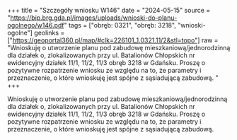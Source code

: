 +++
title = "Szczegóły wniosku W146"
date = "2024-05-15"
source = "https://bip.brg.gda.pl/images/uploads/wnioski-do-planu-ogolnego/w146.pdf"
tags = ["obręb: 0321", "obręb: 3218", "wnioski-ogolne"]
geolinks = ["https://geoportal360.pl/map/#clk=226101_1.0321.11/2&stl=topo"]
raw = "Wnioskuję o utworzenie planu pod zabudowę mieszkaniową/jednorodzinną dla działek o, zlokalizowanych przy ul. Batalionów Chłopskich nr ewidencyjny działek 11/1, 11/2, 11/3 obręb 3218 w Gdańsku. Proszę o pozytywne rozpatrzenie wniosku ze względu na to, że parametry i przeznaczenie, o które wnioskuję jest spójne z sąsiadującą zabudową. "
+++

Wnioskuję o utworzenie planu pod zabudowę mieszkaniową/jednorodzinną dla działek
o,
zlokalizowanych przy ul. Batalionów Chłopskich nr ewidencyjny działek 11/1, 11/2, 11/3 obręb 3218 w
Gdańsku. Proszę o pozytywne rozpatrzenie wniosku ze względu na to, że parametry i przeznaczenie, o które
wnioskuję jest spójne z sąsiadującą zabudową.



